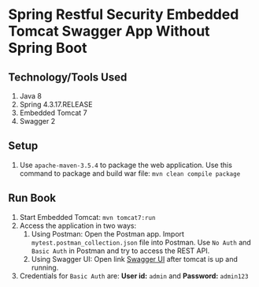 # Spring Restful Security Embedded Tomcat Swagger App Without Spring Boot

## Technology/Tools Used

1. Java 8
2. Spring 4.3.17.RELEASE
3. Embedded Tomcat 7
4. Swagger 2

## Setup

1. Use `apache-maven-3.5.4` to package the web application. Use this command to package and build war file: `mvn clean compile package`

## Run Book

1. Start Embedded Tomcat: `mvn tomcat7:run`
2. Access the application in two ways:
	1. Using Postman: Open the Postman app. Import `mytest.postman_collection.json` file into Postman. Use `No Auth` and `Basic Auth` in Postman and try to access the REST API.
	2. Using Swagger UI: Open link [Swagger UI](http://localhost:8080/transaction/swagger-ui.html) after tomcat is up and running.
3. Credentials for `Basic Auth` are: **User id:** `admin` and **Password:** `admin123`
